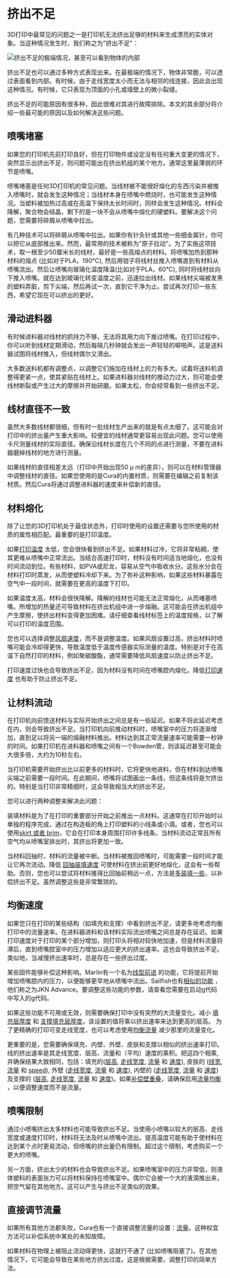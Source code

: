 挤出不足
====
3D打印中最常见的问题之一是打印机无法挤出足够的材料来生成漂亮的实体对象。当这种情况发生时，我们称之为"挤出不足"：

![挤出不足的极端情况，甚至可以看到物体的内部](../images/underextrusion.jpg)

挤出不足也可以通过多种方式表现出来。在最极端的情况下，物体非常脆，可以透过表面看到内部。有时候，由于走线宽度太小而无法与相邻的线连接，因此会出现这种情况。有时候，它只表现为顶面的小孔或墙壁上的微小裂缝。

挤出不足的可能原因有很多种，因此很难对其进行故障排除。本文的其余部分将介绍一些最可能的原因以及如何解决这些问题。

喷嘴堵塞
----
如果您的打印机先前打印良好，但在打印物件或设定没有任何重大变更的情况下，突然显示出挤出不足，则问题可能出在挤出机组的某个地方。通常这里最薄弱的环节是喷嘴。

喷嘴堵塞是任何3D打印机的常见问题。当线材被不能很好熔化的东西污染并被推入喷嘴时，就会发生这种情况；当线材本身在喷嘴中燃烧时，也可能发生这种情况。当塑料被加热过高或在高温下保持太长时间时，同样会发生这种情况。材料会降解，聚合物会结晶，剩下的是一块不会从喷嘴中熔化的硬塑料。要解决这个问题，您需要将碎屑从喷嘴中拉出。

有几种技术可以将碎屑从喷嘴中拉出。如果你有针灸针或其他一些细金属针，你可以把它从底部推出来。然而，最常用的技术被称为"原子拉动"。为了实施这项技术，取一根至少50厘米长的线材，最好是一些高熔点的材料。将喷嘴加热到那种材料的熔点 (比如对于PLA，190°C), 然后用钳子将线材丝推入喷嘴直到有材料从喷嘴流出。然后让喷嘴向玻璃化温度降温(比如对于PLA，60°C), 同时将线材丝向下推入喷嘴。就在达到玻璃化转变温度之前，迅速拉出线材。如果线材尖端被发黑的塑料弄脏，剪下尖端，然后再试一次，直到它干净为止。尝试再次打印一些东西，希望它现在可以挤出的更好。

滑动进料器
----
有时候进料器对线材的抓持力不够，无法将其用力向下推过喷嘴。在打印过程中，你可以听到线材定期滑动，然后每隔几秒钟就会发出一声轻轻的噼啪声。这是送料器试图将线材推入，但线材偶尔又滑出。

大多数送料机都有调整点，以调整它们施加在线材上的力有多大。试着将送料机调整得更紧一点，使其紧贴在线材上。如果进料器对线材的推动力过大，则可能会使线材断裂或产生过大的摩擦并开始研磨。如果太松，你会经常看到一些挤出不足。

线材直径不一致
----
虽然大多数线材都很细，但有时一批线材生产出来的就是有点太细了。这可能会对打印中的挤出量产生重大影响。较便宜的线材通常更容易出现此问题。您可以使用卡尺测量线材的实际直径。确保沿线材长度在几个不同的点进行测量，不要在进料器磨掉线材的地方进行测量。

如果线材的直径相差太远（打印中开始出现50 μ m的差异），则可以在材料管理器中调整线材的直径。如果您使用的是Cura的内置材质，则需要在编辑之前复制该材质。然后Cura将通过调整进料器的速度来补偿新的直径。

材料熔化
----
除了让您的3D打印机处于最佳状态外，打印时使用的设置还需要与您所使用的材质的属性相匹配。最重要的是打印温度。

如果[打印温度](../material/material_print_temperature.md) 太低，您会很快看到挤出不足。如果材料过冷，它将非常粘稠，使其更难从喷嘴中正常流出。当结合高速打印时，材料没有时间适当地熔化，也没有时间流动到位。有些材料，如PVA或尼龙，容易从空气中吸收水分。这些水分会在材料打印时蒸发，从而使塑料冷却下来。为了弥补这种影响，如果这些材料暴露在空气中一段时间，就需要在更高的温度下打印。

如果温度太高，材料会很快降解。降解的线材也可能无法正常熔化，从而堵塞喷嘴。所增加的热量还可导致材料在挤出机组中进一步熔融。这可能会在挤出机组中产生摩擦，使挤出材料变得更加困难。请仔细查看线材标签上的温度规格，以了解可以打印的温度范围。

您也可以选择调整[风扇速度](../cooling/cool_fan_speed.md)，而不是调整温度。如果风扇设置过高，挤出材料时喷嘴可能会冷却得更快，导致温度低于温度传感器实际测量的温度。特别是对于在高温下自然打印的材料，例如聚碳酸酯，通常需要降低风扇速度以防止挤出不足。

打印速度过快也会导致挤出不足，因为材料没有时间在喷嘴腔内熔化。降低[打印速度](../speed/speed_print.md) 也有助于防止挤出不足。

让材料流动
----
在打印机向前馈送材料与实际开始挤出之间总是有一些延迟。如果不将此延迟考虑在内，则会导致挤出不足。当打印机向前推动材料时，喷嘴室中的压力将逐渐增加，直到足以将另一端的熔融材料推出。材料达到其正常流量速率可能需要一秒钟的时间。如果打印机在进料器和喷嘴之间有一个Bowden管，则该延迟甚至可能会大很多倍，大约为10秒左右。

当打印机需要开始挤出比以前更多的材料时，它将更快地进料，但在材料到达喷嘴尖端之前需要一段时间。在此期间，喷嘴将试图画出一条线，但这条线将是欠挤出的。特别是当打印非常精细时，这会导致相当大的挤出不足。

您可以进行两种调整来解决此问题：

装填材料是为了在打印的重要部分开始之前推出一点材料。这通常在打印开始时以单独的程序完成，通过在构造板的角上打印塑料的小线条或小滴。或者，您也可以使用[skirt 或者 brim](../platform_adhesion/adhesion_type.md)，它会在打印本身周围打印许多线条。当材料流动正常且所有空气均从喷嘴室排出时，其挤出将更加一致。

当材料回抽时，材料的流量被中断。当材料被推回喷嘴时，可能需要一段时间才能让它再次流动。降低 [回抽装填速度](../travel/retraction_prime_speed.md) 可使材料在挤出前更好地熔化，这会有一些帮助。否则，您也可以尝试将材料推得比回抽前稍远一点，方法是[多装填一些](../travel/retraction_extra_prime_amount.md)，以补偿挤出不足。虽然调整这些是非常繁琐的。

均衡速度
----
如果您只在打印的某些结构（如填充和支撑）中看到挤出不足，请更多地考虑均衡打印中的流量速率。在进料器进料和该材料实际流出喷嘴之间总是存在延迟。如果打印速度对于打印的某个部分增加，则打印头将相对较快地加速，但是材料流量将滞后，直到喷嘴腔室中的压力增加以适应更大的挤出速率。这也会导致挤出不足。类似地，当减慢挤出速率时，总是存在一些挤出过度。

某些固件能够补偿这种影响。Marlin有一个名为[线型前进](http://marlinfw.org/docs/features/lin_advance.html) 的功能，它将提前开始增加喷嘴腔内的压力，以便能够更早地从喷嘴中流出。Sailfish也有[相似的功能](https://www.sailfishfirmware.com/doc/tuning-jkn-advance.html) ，他们称之为JKN Advance。要调整这些功能的参数，请查看您需要在启动g代码中写入的g代码。

如果这些功能不可用或无效，则需要确保打印中没有突然的大流量变化。减小 [填充层厚度](../infill/infill_sparse_thickness.md) 和 [支撑填充层厚度](../support/support_infill_sparse_thickness.md)。该设置的值将乘以挤出速率来达到更高的层高。<!--if cura_version>=5.0--> 为了更精确的打印可变走线宽度，也可以考虑使用[均衡流量](../speed/speed_equalize_flow_width_factor.md) 减少那里的流量变化。<!--endif-->

更重要的是，您需要确保填充、内壁、外壁、皮肤和支撑以相似的挤出速率打印。线的挤出速率是其走线宽度、层高、流量和（平均）速度的乘积。把这四个相乘, 并确保结果大致相同，包括：填充的([层高](../infill/infill_sparse_thickness.md), [走线宽度](../resolution/infill_line_width.md), [流量](../material/infill_material_flow.md) 和 [速度](../speed/speed_infill.md)), 皮肤的 ([线宽](../resolution/skin_line_width.md), [流量](../material/skin_material_.md) 和 [speed](../speed/speed_topbottom.md)), 外壁 ([走线宽度](../resolution/wall_line_width_0.md), [流量](../material/wall_0_material_flow.md) 和 [速度](../speed/speed_wall_0.md)), 内壁的 ([走线宽度](../resolution/wall_line_width_x.md), [流量](../material/wall_x_material_flow.md) 和 [速度](../speed/speed_wall_x.md)) 及支撑的 ([层高](../support/support_infill_sparse_thickness.md), [走线宽度](../resolution/support_line_width.md), [流量](../material/support_material_flow.md) 和 [速度](../speed/speed_support.md))。如果[补偿壁重叠](../shell/travel_compensate_overlapping_walls_enabled.md)，请确保启用[流量均衡](../speed/speed_equalize_flow_enabled.md) ，以便调整速度而不是流量。

喷嘴限制
----
通过小喷嘴挤出太多材料也可能导致挤出不足。当使用小喷嘴以较大的层高、走线宽度或速度打印时，材料将无法及时从喷嘴中流出。提高温度可能有助于使材料在达到某个点时更易流动，但喷嘴的挤出量仍有限制。超过这个限制，考虑购买一个更大的喷嘴。

另一方面，挤出太少的材料也会导致挤出不足。如果喷嘴室中的压力非常低，则液体塑料的表面张力可以将材料保持在喷嘴室中。偶尔它会被一个大的液滴推出来，把空气留在其他地方。这可以产生与挤出不足类似的效果。

直接调节流量
----
如果所有其他方法都失败，Cura也有一个直接调整流量的设置：[流量](../material/material_flow.md)。这种权宜方法可以补偿系统中某处的未知故障。

如果材料在物理上被阻止流动得更快，这就行不通了 (比如喷嘴阻塞了)。在其他情况下，它可能会导致在某些地方挤出过度。这是根据需要，调整打印的简单方法。

